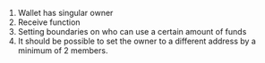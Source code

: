 1. Wallet has singular owner
2. Receive function
3. Setting boundaries on who can use a certain amount of funds
4. It should be possible to set the owner to a different address by a minimum of 2 members.
